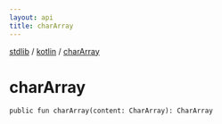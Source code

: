 ```yaml
---
layout: api
title: charArray
---
```

[stdlib](../index.md) / [kotlin](index.md) / [charArray](charArray.md)

# charArray

```
public fun charArray(content: CharArray): CharArray
```
